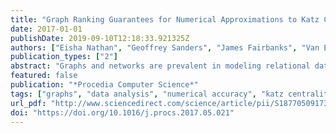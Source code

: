 ```yaml
---
title: "Graph Ranking Guarantees for Numerical Approximations to Katz Centrality"
date: 2017-01-01
publishDate: 2019-09-10T12:18:33.921325Z
authors: ["Eisha Nathan", "Geoffrey Sanders", "James Fairbanks", "Van Emden Henson", "David A. Bader"]
publication_types: ["2"]
abstract: "Graphs and networks are prevalent in modeling relational datasets from many fields of research. By using iterative solvers to approximate graph measures (specifically Katz Centrality), we can obtain a ranking vector consisting of a number for each vertex in the graph identifying its relative importance. We use the residual to accurately estimate how much of the ranking from an approximate solution matches the ranking given by the exact solution. Using probabilistic matrix norms and applying numerical analysis to the computation of Katz Centrality, we obtain bounds on the accuracy of the approximation compared to the exact solution with respect to the highly ranked nodes. This relates the numerical accuracy of the linear solver to the data analysis accuracy of finding the correct ranking. In particular, we answer the question of which pairwise rankings are reliable given an approximate solution to the linear system. Experiments on many real-world networks up to several million vertices and several hundred million edges validate our theory and show that we are able to accurately estimate large portions of the approximation. By analyzing convergence error, we develop confidence in the ranking schemes of data mining."
featured: false
publication: "*Procedia Computer Science*"
tags: ["graphs", "data analysis", "numerical accuracy", "katz centrality", "ranking"]
url_pdf: "http://www.sciencedirect.com/science/article/pii/S1877050917305227"
doi: "https://doi.org/10.1016/j.procs.2017.05.021"
---
```



